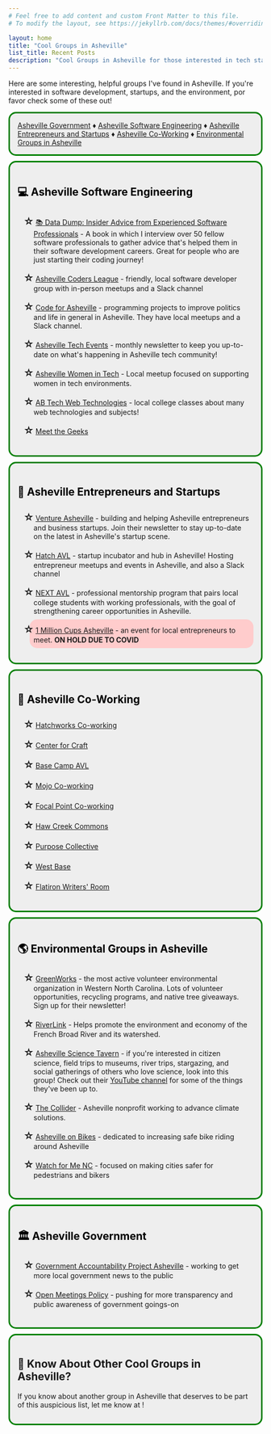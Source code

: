```yaml
---
# Feel free to add content and custom Front Matter to this file.
# To modify the layout, see https://jekyllrb.com/docs/themes/#overriding-theme-defaults

layout: home
title: "Cool Groups in Asheville"
list_title: Recent Posts
description: "Cool Groups in Asheville for those interested in tech startups, helping the environment, Asheville government, and co-working in Asheville."
---
```


<style>
  section {
    border-radius: 15px;
    border: 3px solid green;
    background-color: #EEEEEE;
    padding: 15px;
    margin-bottom: 10px;
  }

  .covid-on-hold {
    background-color: #FFCCCC;
    border-radius: 15px;
  }

  h2 a {
    text-decoration: none;
    color: black;
  }

  h2 a:hover {
    text-decoration: none;
    color: black;
  }

  ul {
    list-style: none; /* Remove default bullets */
  }

  ul li::before {
    content: "\2606"; /* "\2022";  /* Add content: \2022 is the CSS Code/unicode for a bullet */
    font-weight: bold;
    font-size: 20px;
    display: inline-block; /* Needed to add space between the bullet and the text */
    width: 1.2em; /* Also needed for space */
    margin-left: -1em; /* Also needed for space */
  }

  li {
    padding: 8px;
  }
</style>

Here are some interesting, helpful groups I've found in Asheville. If you're interested in software development, startups, and the environment, por favor check some of these out!

<section>
  <a href="#asheville-government">Asheville Government</a> &diams;
  <a href="#asheville-software-engineering">Asheville Software Engineering</a> &diams;
  <a href="#asheville-entrepreneurs-and-startups">Asheville Entrepreneurs and Startups</a> &diams;
  <a href="#asheville-co-working">Asheville Co-Working</a> &diams;
  <a href="#environmental-groups-in-asheville">Environmental Groups in Asheville</a>
</section>

<section>
  <h2><a id="asheville-software-engineering">💻 Asheville Software Engineering</a></h2>
  <ul>
    <li><a href="./datadump">📚 Data Dump: Insider Advice from Experienced Software Professionals</a> - A book in which I interview over 50 fellow software professionals to gather advice that's helped them in their software development careers. Great for people who are just starting their coding journey!</li>
    <li><a href="http://avlcoders.org/?source=peckyeah.com">Asheville Coders League</a> - friendly, local software developer group with in-person meetups and a Slack channel</li>
    <li><a href="https://www.codeforasheville.org/?source=peckyeah.com">Code for Asheville</a> - programming projects to improve politics and life in general in Asheville. They have local meetups and a Slack channel.</li>
    <li><a href="https://ashevilletechevents.com/?source=peckyeah.com">Asheville Tech Events</a> - monthly newsletter to keep you up-to-date on what's happening in Asheville tech community!</li>
    <li><a href="https://www.meetup.com/Asheville-Women-in-Tech/?source=peckyeah.com">Asheville Women in Tech</a> - Local meetup focused on supporting women in tech environments.</li>
    <li><a href="https://abtech.edu/catalog/web-technologies?source=peckyeah.com">AB Tech Web Technologies</a> - local college classes about many web technologies and subjects!</li>
    <li><a href="https://meetthegeeks.net/?source=peckyeah.com">Meet the Geeks</a></li>
  </ul>
</section>

<section>
  <h2><a id="asheville-entrepreneurs-and-startups">🤝 Asheville Entrepreneurs and Startups</a></h2>
  <ul>
    <li><a href="https://ventureasheville.com/?source=peckyeah.com">Venture Asheville</a> - building and helping Asheville entrepreneurs and business startups. Join their newsletter to stay up-to-date on the latest in Asheville's startup scene.</li>
    <li><a href="https://hatchinnovationhub.org/?source=peckyeah.com">Hatch AVL</a> - startup incubator and hub in Asheville! Hosting entrepreneur meetups and events in Asheville, and also a Slack channel</li>
    <li><a href="https://www.ashevillechamber.org/business-environment/talent-workforce/next-avl/?source=peckyeah.com">NEXT AVL</a> - professional mentorship program that pairs local college students with working professionals, with the goal of strengthening career opportunities in Asheville.</li>
    <li title="ON HOLD DUE TO COVID" class="covid-on-hold"><a href="https://www.1millioncups.com/asheville?source=peckyeah.com">1 Million Cups Asheville</a> - an event for local entrepreneurs to meet. <strong>ON HOLD DUE TO COVID</strong></li>
  </ul>
</section>

<section>
  <h2><a id="asheville-co-working">🧳 Asheville Co-Working</a></h2>
  <ul>
    <li><a href="https://www.hatchcoworking.com/">Hatchworks Co-working</a></li>
    <li><a href="https://www.centerforcraft.org/cowork?source=peckyeah.com">Center for Craft</a></li>
    <li><a href="https://basecampavl.org/?source=peckyeah.com">Base Camp AVL</a></li>
    <li><a href="https://www.mojocoworking.com">Mojo Co-working</a></li>
    <li><a href="https://focalpointcowork.com">Focal Point Co-working</a></li>
    <li><a href="https://www.hawcreekcommons.com/co-working">Haw Creek Commons</a></li>
    <li><a href="https://www.thepurposecollective.org">Purpose Collective</a></li>
    <li><a href="https://westbasecoworking.com/">West Base</a></li>
    <li><a href="https://www.flatironwritersroom.com/">Flatiron Writers' Room</a></li>
  </ul>
</section>

<section>
  <h2><a id="environmental-groups-in-asheville">🌎 Environmental Groups in Asheville</a></h2>
  <ul>
    <li><a href="https://www.ashevillegreenworks.org/?source=peckyeah.com">GreenWorks</a> - the most active volunteer environmental organization in Western North Carolina. Lots of volunteer opportunities, recycling programs, and native tree giveaways. Sign up for their newsletter!</li>
    <li><a href="https://riverlink.org/?source=peckyeah.com">RiverLink</a> - Helps promote the environment and economy of the French Broad River and its watershed.</li>
    <li><a href="https://www.meetup.com/Asheville-Science-Tavern/">Asheville Science Tavern</a> - if you're interested in citizen science, field trips to museums, river trips, stargazing, and social gatherings of others who love science, look into this group! Check out their <a href="https://www.youtube.com/channel/UC46ou4k0oIh3IX1JG8jZGfg">YouTube channel</a> for some of the things they've been up to.</li>
    <li><a href="https://thecollider.org/?source=peckyeah.com">The Collider</a> - Asheville nonprofit working to advance climate solutions.</li>
    <li><a href="https://ashevilleonbikes.com/?source=peckyeah.com">Asheville on Bikes</a> - dedicated to increasing safe bike riding around Asheville</li>
    <li><a href="https://www.watchformenc.org/about/partner-community-profiles/asheville/?source=peckyeah.com">Watch for Me NC</a> - focused on making cities safer for pedestrians and bikers</li>
  </ul>
</section>

<section>
  <h2><a id="asheville-government">🏛 Asheville Government</a></h2>
  <ul>
    <li><a href="https://gapavl.org/">Government Accountability Project Asheville</a> - working to get more local government news to the public</li>
    <li><a href="https://openmeetingspolicy.com/">Open Meetings Policy</a> - pushing for more transparency and public awareness of government goings-on</li>
  </ul>
</section>

<section>
  <h2>🤔 Know About Other Cool Groups in Asheville?</h2>

  If you know about another group in Asheville that deserves to be part of this auspicious list, let me know at <script language="JavaScript">
                var name1 = 'e';
                var name2 = 'jo';
                var yay = 'peckyeah.com';
                document.write(name2 + name1 + '@' + yay);
              </script>!
</section>

<div style="clear: both;"></div>
